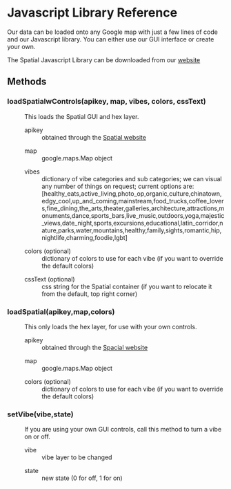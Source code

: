 # Javascript Library Reference
Our data can be loaded onto any Google map with just a few lines of code and our Javascript library. You can either use our GUI interface or create your own.

The Spatial Javascript Library can be downloaded from our [website](http://spatial.ai/pricing/)

## Methods

<dl>
    <dt><h3>loadSpatialwControls(<b>apikey</b>, <b>map</b>, <b>vibes</b>, <b>colors</b>, <b>cssText</b>)</h3></dt>
    <dd>This loads the Spatial GUI and hex layer.</dd>
    <dd>
        <dl>
            <dt>apikey</dt>
            <dd>obtained through the <a href="http://spatial.ai/pricing/">Spatial website</a></dd>
        </dl>
        <dl>
            <dt> map </dt>
            <dd> google.maps.Map object </dd>
        </dl>
        <dl>
            <dt> vibes </dt>
            <dd> dictionary of vibe categories and sub categories; we can visual any number of things on request; current options are: [healthy_eats,active_living,photo_op,organic,culture,chinatown,edgy_cool,up_and_coming,mainstream,food_trucks,coffee_lovers,fine_dining,the_arts,theater,galleries,architecture,attractions,monuments,dance,sports_bars,live_music,outdoors,yoga,majestic_views,date_night,sports,excursions,educational,latin_corridor,nature,parks,water,mountains,healthy,family,sights,romantic,hip,nightlife,charming,foodie,lgbt]</dd>
        </dl>
        <dl>
            <dt> colors (optional) </dt>
            <dd> dictionary of colors to use for each vibe (if you want to override the default colors) </dd>
        </dl>
        <dl>
            <dt> cssText (optional)  </dt>
            <dd> css string for the Spatial container (if you want to relocate it from the default, top right corner) </dd>
        </dl>
</dl>

<dl>
    <dt><h3>loadSpatial(<b>apikey</b>,<b>map</b>,<b>colors</b>)</h3></dt>
    <dd>This only loads the hex layer, for use with your own controls.</dd>
    <dd>
        <dl>
            <dt>apikey</dt>
            <dd>obtained through the <a href="http://spatial.ai/pricing/">Spacial website</a></dd>
        </dl>
        <dl>
            <dt> map </dt>
            <dd> google.maps.Map object </dd>
        </dl>
        <dl>
            <dt> colors (optional) </dt>
            <dd> dictionary of colors to use for each vibe (if you want to override the default colors) </dd>
        </dl>
    </dd>
</dl>
<dl>
    <dt><h3>setVibe(<b>vibe</b>,<b>state</b>)</h3></dt>
    <dd>If you are using your own GUI controls, call this method to turn a vibe on or off.</dd>
    <dd>
        <dl>
            <dt>vibe</dt>
            <dd>vibe layer to be changed</dd>
        </dl>
        <dl>
            <dt> state </dt>
            <dd> new state (0 for off, 1 for on) </dd>
        </dl>
    </dd>
</dl>
